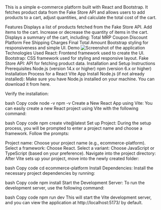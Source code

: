 This is a simple e-commerce platform built with React and Bootstrap. It fetches product data from the Fake Store API and allows users to add products to a cart, adjust quantities, and calculate the total cost of the cart.

Features
Displays a list of products fetched from the Fake Store API.
Add items to the cart.
Increase or decrease the quantity of items in the cart.
Displays a summary of the cart, including:
Total MRP
Coupon Discount
Platform Fee
Shipping Charges
Final Total Amount
Bootstrap styling for responsiveness and simple UI.
Demo
<img src="./screenshot.png" alt="Screenshot of the application" style="max-width: 100%; height: auto;" />
Technologies Used
React: Frontend framework used to create the UI.
Bootstrap: CSS framework used for styling and responsive layout.
Fake Store API: API for fetching product data.
Installation and Setup Instructions
Prerequisites
Node.js (version 14.x or higher)
npm (version 6.x or higher)
Installation Process for a React Vite App
Install Node.js (if not already installed): Make sure you have Node.js installed on your machine. You can download it from here.

Verify the installation:

bash
Copy code
node -v
npm -v
Create a New React App using Vite: You can easily create a new React project using Vite with the following command:

bash
Copy code
npm create vite@latest
Set up Project: During the setup process, you will be prompted to enter a project name and choose a framework. Follow the prompts:

Project name: Choose your project name (e.g., ecommerce-platform).
Select a framework: Choose React.
Select a variant: Choose JavaScript or TypeScript (based on your preference).
Navigate into the project directory: After Vite sets up your project, move into the newly created folder:

bash
Copy code
cd ecommerce-platform
Install Dependencies: Install the necessary project dependencies by running:

bash
Copy code
npm install
Start the Development Server: To run the development server, use the following command:

bash
Copy code
npm run dev
This will start the Vite development server, and you can view the application at http://localhost:5173/ by default.

